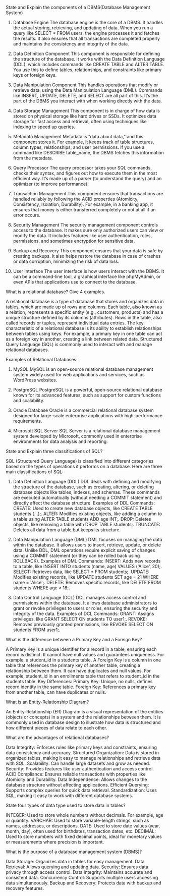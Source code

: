 State and Explain the components of a DBMS(Database Management System)
1. Database Engine
The database engine is the core of a DBMS. It handles the actual storing, retrieving, and updating of data. When you run a query like SELECT * FROM users, the engine processes it and fetches the results. It also ensures that all transactions are completed properly and maintains the consistency and integrity of the data.

2. Data Definition Component
This component is responsible for defining the structure of the database. It works with the Data Definition Language (DDL), which includes commands like CREATE TABLE and ALTER TABLE. You use this to define tables, relationships, and constraints like primary keys or foreign keys.

3. Data Manipulation Component
This handles operations that modify or retrieve data, using the Data Manipulation Language (DML). Commands like INSERT, UPDATE, DELETE, and SELECT are all part of this. It’s the part of the DBMS you interact with when working directly with the data.

4. Data Storage Management
This component is in charge of how data is stored on physical storage like hard drives or SSDs. It optimizes data storage for fast access and retrieval, often using techniques like indexing to speed up queries.

5. Metadata Management
Metadata is “data about data,” and this component stores it. For example, it keeps track of table structures, column types, relationships, and user permissions. If you use a command like DESCRIBE table_name, the DBMS fetches this information from the metadata.

6. Query Processor
The query processor takes your SQL commands, checks their syntax, and figures out how to execute them in the most efficient way. It’s made up of a parser (to understand the query) and an optimizer (to improve performance).

7. Transaction Management
This component ensures that transactions are handled reliably by following the ACID properties (Atomicity, Consistency, Isolation, Durability). For example, in a banking app, it ensures that money is either transferred completely or not at all if an error occurs.

8. Security Management
The security management component controls access to the database. It makes sure only authorized users can view or modify the data. It includes features like user authentication, roles, permissions, and sometimes encryption for sensitive data.

9. Backup and Recovery
This component ensures that your data is safe by creating backups. It also helps restore the database in case of crashes or data corruption, minimizing the risk of data loss.

10. User Interface
The user interface is how users interact with the DBMS. It can be a command-line tool, a graphical interface like phpMyAdmin, or even APIs that applications use to connect to the database.



 What is a relational database? Give 4 examples.


A relational database is a type of database that stores and organizes data in tables, which are made up of rows and columns. Each table, also known as a relation, represents a specific entity (e.g., customers, products) and has a unique structure defined by its columns (attributes). Rows in the table, also called records or tuples, represent individual data entries.
The key characteristic of a relational database is its ability to establish relationships between tables using keys. For example, a primary key in one table can act as a foreign key in another, creating a link between related data. Structured Query Language (SQL) is commonly used to interact with and manage relational databases.

Examples of Relational Databases:
1. MySQL
MySQL is an open-source relational database management system widely used for web applications and services, such as WordPress websites.

2. PostgreSQL
PostgreSQL is a powerful, open-source relational database known for its advanced features, such as support for custom functions and scalability.

3. Oracle Database
Oracle is a commercial relational database system designed for large-scale enterprise applications with high-performance requirements.

4. Microsoft SQL Server
SQL Server is a relational database management system developed by Microsoft, commonly used in enterprise environments for data analysis and reporting.



State and Explain three classifications of SQL?

SQL (Structured Query Language) is classified into different categories based on the types of operations it performs on a database. Here are three main classifications of SQL:

1. Data Definition Language (DDL)
DDL deals with defining and modifying the structure of the database, such as creating, altering, or deleting database objects like tables, indexes, and schemas. These commands are executed automatically (without needing a COMMIT statement) and directly affect the database structure.
Examples of DDL Commands:
CREATE: Used to create new database objects, like CREATE TABLE students (...);.
ALTER: Modifies existing objects, like adding a column to a table using ALTER TABLE students ADD age INT;.
DROP: Deletes objects, like removing a table with DROP TABLE students;.
TRUNCATE: Deletes all data from a table but keeps its structure.

2. Data Manipulation Language (DML)
DML focuses on managing the data within the database. It allows users to insert, retrieve, update, or delete data. Unlike DDL, DML operations require explicit saving of changes using a COMMIT statement (or they can be rolled back using ROLLBACK).
Examples of DML Commands:
INSERT: Adds new records to a table, like INSERT INTO students (name, age) VALUES ('Alice', 20);.
SELECT: Retrieves data, like SELECT * FROM students;.
UPDATE: Modifies existing records, like UPDATE students SET age = 21 WHERE name = 'Alice';.
DELETE: Removes specific records, like DELETE FROM students WHERE age < 18;.

3. Data Control Language (DCL)
DCL manages access control and permissions within the database. It allows database administrators to grant or revoke privileges to users or roles, ensuring the security and integrity of the data.
Examples of DCL Commands:
GRANT: Assigns privileges, like GRANT SELECT ON students TO user1;.
REVOKE: Removes previously granted permissions, like REVOKE SELECT ON students FROM user1;.



What is the difference between a Primary Key and a Foreign Key?

A Primary Key is a unique identifier for a record in a table, ensuring each record is distinct. It cannot have null values and guarantees uniqueness. For example, a student_id in a students table.
A Foreign Key is a column in one table that references the primary key of another table, creating a relationship between them. It can have duplicates and null values. For example, student_id in an enrollments table that refers to student_id in the students table.
Key Differences:
Primary Key: Unique, no nulls, defines record identity in the same table.
Foreign Key: References a primary key from another table, can have duplicates or nulls.



What is an Entity-Relationship Diagram?


An Entity-Relationship (ER) Diagram is a visual representation of the entities (objects or concepts) in a system and the relationships between them. It is commonly used in database design to illustrate how data is structured and how different pieces of data relate to each other.



What are the advantages of relational databases?


Data Integrity: Enforces rules like primary keys and constraints, ensuring data consistency and accuracy.
Structured Organization: Data is stored in organized tables, making it easy to manage relationships and retrieve data with SQL.
Scalability: Can handle large datasets and grow as needed.
Security: Provides features like user authentication and access control.
ACID Compliance: Ensures reliable transactions with properties like Atomicity and Durability.
Data Independence: Allows changes to the database structure without affecting applications.
Efficient Querying: Supports complex queries for quick data retrieval.
Standardization: Uses SQL, making it easy to work with different database systems.



State four types of data type used to store data in tables?

INTEGER: Used to store whole numbers without decimals. For example, age or quantity.
VARCHAR: Used to store variable-length strings, such as names, addresses, or descriptions.
DATE: Used to store date values (year, month, day), often used for birthdates, transaction dates, etc.
DECIMAL: Used to store numbers with fixed decimal points, ideal for monetary values or measurements where precision is important.



What is the purpose of a database management system (DBMS)? 


Data Storage: Organizes data in tables for easy management.
Data Retrieval: Allows querying and updating data.
Security: Ensures data privacy through access control.
Data Integrity: Maintains accurate and consistent data.
Concurrency Control: Supports multiple users accessing data simultaneously.
Backup and Recovery: Protects data with backup and recovery features.

